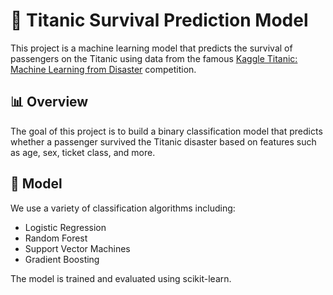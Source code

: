 # 🚢 Titanic Survival Prediction Model

This project is a machine learning model that predicts the survival of passengers on the Titanic using data from the famous [Kaggle Titanic: Machine Learning from Disaster](https://www.kaggle.com/c/titanic) competition.

## 📊 Overview

The goal of this project is to build a binary classification model that predicts whether a passenger survived the Titanic disaster based on features such as age, sex, ticket class, and more.

## 🧠 Model

We use a variety of classification algorithms including:

- Logistic Regression
- Random Forest
- Support Vector Machines
- Gradient Boosting

The model is trained and evaluated using scikit-learn.

